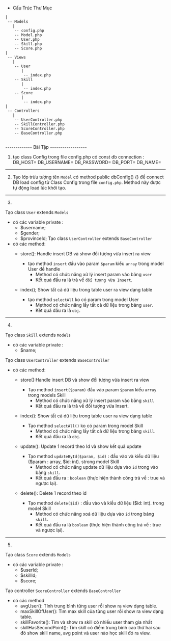 
* Cấu Trúc Thư Mục
```
|
 -- Models
   |
    -- config.php
    -- Model.php
    -- User.php
    -- Skill.php 
    -- Score.php
| 
 -- Views
   |
    -- User
       |
        -- index.php
    -- Skill
       |
        -- index.php
    -- Score
       |
        -- index.php
| 
 -- Controllers
   |
    -- UserController.php
    -- SkillController.php
    -- ScoreController.php
    -- BaseController.php
 
```

------------- Bài Tập ------------------

1. tạo class Config trong file config.php có const db connection :
DB_HOST=
DB_USERNAME=
DB_PASSWORD=
DB_PORT=
DB_NAME=

------

2. Tạo lớp trừu tượng tên `Model` có method public dbConfig() {} để connect DB load config từ Class Config trong file `config.php`.
  Method này được tự động load lúc khởi tạo.

------

3.

Tạo class `User` extends `Models`
- có các variable private :
  + $username;
  + $gender;
  + $provinceId;
Tạo class `UserController` extends `BaseController`
- có các method:
  + store(): Handle insert DB và show đối tượng vừa insert ra view
    - tạo method `insert` đầu vào param `$param` kiểu `array` trong model User để handle
      + Method có chức năng xử lý insert param vào bảng `user`
      + Kết quả đầu ra là trả về `đối tượng vừa Insert`.

  + index(); Show tất cả dữ liệu trong table user ra view dạng table
    - tạo method `selectAll` ko có param trong model User
      + Method có chức năng lấy tất cả dữ liệu trong bảng `user`.
      + Kết quả đầu ra là `obj`.

------

4.

Tạo class `Skill` extends `Models`
- có các variable private :
  + $name;

Tạo class `UserController` extends `BaseController`
- có các method:
  + store():Handle insert DB và show đối tượng vừa insert ra view
    - Tạo method `insert($param)` đầu vào param `$param` kiểu `array` trong models Skill
      + Method có chức năng xử lý insert param vào bảng `skill`
      + Kết quả đầu ra là trả về đối tượng vừa Insert.

  + index(): Show tất cả dữ liệu trong table user ra view dạng table
    - Tạo method `selectAll()` ko có param trong model Skill
      + Method có chức năng lấy tất cả dữ liệu trong bảng `skill`.
      + Kết quả đầu ra là `obj`.

  + update(): Update 1 record theo Id và show kết quả update
    - Tạo method `updateById($param, $id)` : đầu vào và kiểu dữ liệu ($param : array, $id: int). strong model Skill
      + Method có chức năng update dữ liệu dựa vào `id` trong vào bảng `skill`.
      + Kết quả đầu ra : `boolean` (thực hiện thành công trả về : true và ngược lại).

  + delete(): Delete 1 record theo id
    - Tạo method `delete($id)`  : đầu vào và kiểu dữ liệu ($id: int). trong model Skill
      + Method có chức năng xoá dữ liệu dựa vào `id` trong bảng `skill`.
      + Kết quả đầu ra là `boolean` (thực hiện thành công trả về : true và ngược lại).

------

5.

Tạo class `Score` extends `Models`
- có các variable private :
  + $userId;
  + $skillId;
  + $score;

Tạo controller `ScoreController` extends `BaseController`
- có các method
  + avgUser(): Tính trung bình từng user rồi show ra view dạng table.
  + maxSkillOfUser(): Tìm max skill của từng user rồi show ra view dạng table.
  + skillFavorite(): Tìm và show ra skill có nhiều user tham gia nhất
  + skillHasSecondPoint(): Tìm skill có điểm trung bình cao thứ hai sau đó show skill name, avg point và user nào học skill đó ra view.
